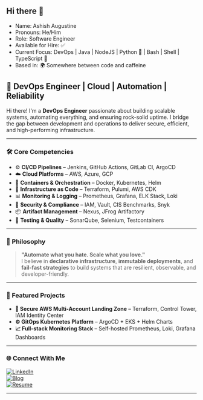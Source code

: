 ## Hi there 👋

- Name: Ashish Augustine
- Pronouns: He/Him
- Role: Software Engineer
- Available for Hire: ✅
- Current Focus: DevOps | Java | NodeJS | Python 🐍 | Bash | Shell | TypeScript 🗾   
- Based in: 🌍 Somewhere between code and caffeine


<!--
**ashish-augustine/ashish-augustine** is a ✨ _special_ ✨ repository because its `README.md` (this file) appears on your GitHub profile.

Here are some ideas to get you started:

- 🔭 I’m currently working on ...
- 🌱 I’m currently learning ...
- 👯 I’m looking to collaborate on ...
- 🤔 I’m looking for help with ...
- 💬 Ask me about ...
- 📫 How to reach me: ...
- 😄 Pronouns: ...
- ⚡ Fun fact: ...
-->



## 🚀 DevOps Engineer | Cloud | Automation | Reliability

Hi there! I'm a **DevOps Engineer** passionate about building scalable systems, automating everything, and ensuring rock-solid uptime. I bridge the gap between development and operations to deliver secure, efficient, and high-performing infrastructure.

---

### 🛠️ Core Competencies

- ⚙️ **CI/CD Pipelines** – Jenkins, GitHub Actions, GitLab CI, ArgoCD  
- ☁️ **Cloud Platforms** – AWS, Azure, GCP  
- 🐳 **Containers & Orchestration** – Docker, Kubernetes, Helm  
- 🧰 **Infrastructure as Code** – Terraform, Pulumi, AWS CDK  
- 📊 **Monitoring & Logging** – Prometheus, Grafana, ELK Stack, Loki  
- 🔐 **Security & Compliance** – IAM, Vault, CIS Benchmarks, Snyk  
- 📦 **Artifact Management** – Nexus, JFrog Artifactory  
- 🧪 **Testing & Quality** – SonarQube, Selenium, Testcontainers  

---

### 🚧 Philosophy

> **"Automate what you hate. Scale what you love."**  
I believe in **declarative infrastructure**, **immutable deployments**, and **fail-fast strategies** to build systems that are resilient, observable, and developer-friendly.

---

### 📂 Featured Projects

- **🔐 Secure AWS Multi-Account Landing Zone** – Terraform, Control Tower, IAM Identity Center  
- **⚙️ GitOps Kubernetes Platform** – ArgoCD + EKS + Helm Charts  
- **📈 Full-stack Monitoring Stack** – Self-hosted Prometheus, Loki, Grafana Dashboards  

---

### 🌐 Connect With Me

[![LinkedIn](https://img.shields.io/badge/LinkedIn-blue?style=flat&logo=linkedin)](https://linkedin.com/in/yoxxxxxxxxxxxxurprofile)  
[![Blog](https://img.shields.io/badge/Blog-%F0%9F%93%9A-orange?style=flat)](https://yourbxxxxxxxxxxxxxxxxlog.dev)  
[![Resume](https://img.shields.io/badge/Resume-PDF-blue)](https://yourdomain.dev/resumxxxxxxxxxxxxxxe.pdf)

---
